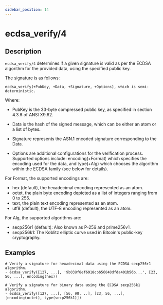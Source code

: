 ```yaml
---
sidebar_position: 14
---
```

[//]: # (This file is auto-generated. Please do not modify it yourself.)

# ecdsa_verify/4

## Description

`ecdsa_verify/4` determines if a given signature is valid as per the ECDSA algorithm for the provided data, using the specified public key.

The signature is as follows:

```text
ecdsa_verify(+PubKey, +Data, +Signature, +Options), which is semi-deterministic.
```

Where:

- PubKey is the 33\-byte compressed public key, as specified in section 4.3.6 of ANSI X9.62.

- Data is the hash of the signed message, which can be either an atom or a list of bytes.

- Signature represents the ASN.1 encoded signature corresponding to the Data.

- Options are additional configurations for the verification process. Supported options include: encoding\(\+Format\) which specifies the encoding used for the data, and type\(\+Alg\) which chooses the algorithm within the ECDSA family \(see below for details\).

For Format, the supported encodings are:

- hex \(default\), the hexadecimal encoding represented as an atom.
- octet, the plain byte encoding depicted as a list of integers ranging from 0 to 255.
- text, the plain text encoding represented as an atom.
- utf8 \(default\), the UTF\-8 encoding represented as an atom.

For Alg, the supported algorithms are:

- secp256r1 \(default\): Also known as P\-256 and prime256v1.
- secp256k1: The Koblitz elliptic curve used in Bitcoin's public\-key cryptography.

## Examples

```text
# Verify a signature for hexadecimal data using the ECDSA secp256r1 algorithm.
- ecdsa_verify([127, ...], '9b038f8ef6918cbb56040dfda401b56b...', [23, 56, ...], encoding(hex))

# Verify a signature for binary data using the ECDSA secp256k1 algorithm.
- ecdsa_verify([127, ...], [56, 90, ..], [23, 56, ...], [encoding(octet), type(secp256k1)])
```
